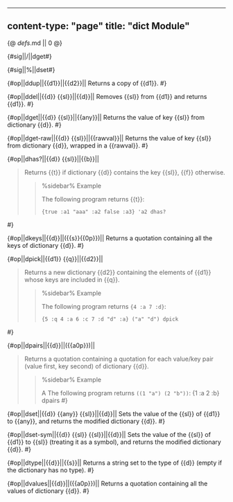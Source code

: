 -----
content-type: "page"
title: "dict Module"
-----
{@ _defs_.md || 0 @}

{#sig||/||dget#}

{#sig||%||dset#}

{#op||ddup||{{d1}}||{{d2}}||
Returns a copy of {{d1}}. #}

{#op||ddel||{{d}} {{sl}}||{{d}}||
Removes {{sl}} from {{d1}} and returns {{d1}}. #}

{#op||dget||{{d}} {{sl}}||{{any}}||
Returns the value of key {{sl}} from dictionary {{d}}. #}

{#op||dget-raw||{{d}} {{sl}}||{{rawval}}||
Returns the value of key {{sl}} from dictionary {{d}}, wrapped in a {{rawval}}. #}

{#op||dhas?||{{d}} {{sl}}||{{b}}||
> Returns {{t}} if dictionary {{d}} contains the key {{sl}}, {{f}} otherwise.
> 
> > %sidebar%
> > Example
> >  
> > The following program returns {{t}}:
> > 
> >     {true :a1 "aaa" :a2 false :a3} 'a2 dhas?
 #}

{#op||dkeys||{{d}}||({{s}}{{0p}})||
Returns a quotation containing all the keys of dictionary {{d}}. #}

{#op||dpick||{{d1}} {{q}}||{{d2}}||
> Returns a new dictionary {{d2}} containing the elements of {{d1}} whose keys are included in {{q}}.
> 
> > %sidebar%
> > Example
> >  
> > The following program returns `{4 :a 7 :d}`:
> > 
> >     {5 :q 4 :a 6 :c 7 :d "d" :a} ("a" "d") dpick
 #}

{#op||dpairs||{{d}}||({{a0p}})||
> Returns a quotation containing a quotation for each value/key pair (value first, key second) of dictionary {{d}}. 
> 
> > %sidebar%
> > Example
> >
> > A The following program returns `((1 "a") (2 "b"))`:
> >     {1 :a 2 :b} dpairs
#}

{#op||dset||{{d}} {{any}} {{sl}}||{{d}}||
Sets the value of the {{sl}} of {{d1}}  to {{any}}, and returns the modified dictionary {{d}}. #}

{#op||dset-sym||{{d}} {{sl}} {{sl}}||{{d}}||
Sets the value of the {{sl}} of {{d1}}  to {{sl}} (treating it as a symbol), and returns the modified dictionary {{d}}. #}

{#op||dtype||{{d}}||{{s}}||
Returns a string set to the type of {{d}} (empty if the dictionary has no type). #}

{#op||dvalues||{{d}}||({{a0p}})||
Returns a quotation containing all the values of dictionary {{d}}. #}
